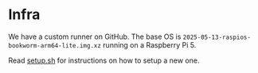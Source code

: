 # Infra

We have a custom runner on GitHub. The base OS is `2025-05-13-raspios-bookworm-arm64-lite.img.xz` running on a Raspberry Pi 5.

Read [setup.sh](setup.sh) for instructions on how to setup a new one.
